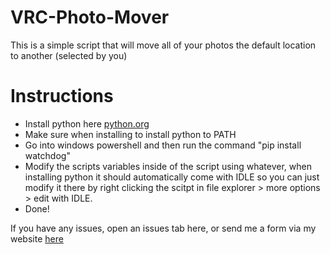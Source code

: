 # VRC-Photo-Mover
This is a simple script that will move all of your photos the default location to another (selected by you)


# Instructions

- Install python here [python.org](https://www.python.org)
- Make sure when installing to install python to PATH
- Go into windows powershell and then run the command "pip install watchdog"
- Modify the scripts variables inside of the script using whatever, when installing python it should automatically come with IDLE so you can just modify it there by right clicking the scitpt in file explorer > more options > edit with IDLE.
- Done!

If you have any issues, open an issues tab here, or send me a form via my website [here](https://www.products.cup0tea.online)
